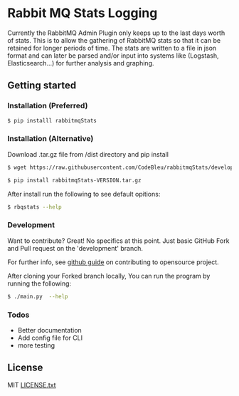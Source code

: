 # Rabbit MQ Stats Logging

Currently the RabbitMQ Admin Plugin only keeps up to the last days worth of stats.  This is to allow the gathering of RabbitMQ stats so that it can be retained for longer periods of time.  The stats are written to a file in json format and can later be parsed and/or input into systems like (Logstash, Elasticsearch...) for further analysis and graphing.

## Getting started

### Installation (Preferred)

```sh
$ pip installl rabbitmqStats
```

### Installation (Alternative)
Download .tar.gz file from /dist directory and pip install

```sh
$ wget https://raw.githubusercontent.com/CodeBleu/rabbitmqStats/develop/rabbitmqStats-VERSION.tar.gz

$ pip install rabbitmqStats-VERSION.tar.gz
```
After install run the following to see default opitions:

```sh
$ rbqstats --help
```


### Development

Want to contribute? Great!  No specifics at this point.  Just basic GitHub Fork and Pull request on the 'development' branch.

For further info, see [github guide] on contributing to opensource project.

After cloning your Forked branch locally, You can run the program by running the following:

```sh
$ ./main.py  --help
```

### Todos

 - Better documentation
 - Add config file for CLI
 - more testing

License
----

MIT [LICENSE.txt]

[//]: # (These are reference links used in the body of this note and get stripped out when the markdown processor does its job. There is no need to format nicely because it shouldn't be seen. Thanks SO - http://stackoverflow.com/questions/4823468/store-comments-in-markdown-syntax)

   [LICENSE.txt]: <https://github.com/CodeBleu/rabbitmqStats/LICENSE.txt>
   [Github Guide]: <https://guides.github.com/activities/contributing-to-open-source/>
   



